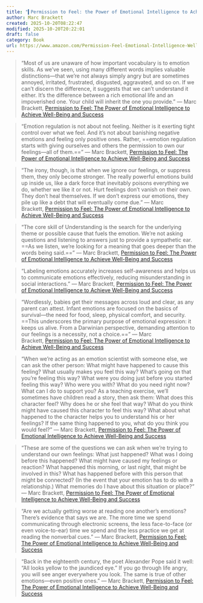 ```yaml
---
title: "▍Permission to Feel: the Power of Emotional Intelligence to Achieve Well-Being and Success"
author: Marc Brackett
created: 2025-10-20T08:22:47
modified: 2025-10-20T20:22:01
draft: false
category: Book
url: https://www.amazon.com/Permission-Feel-Emotional-Intelligence-Well-Being/dp/1250212839
---
```


> “Most of us are unaware of how important vocabulary is to emotion skills. As we’ve seen, using many different words implies valuable distinctions—that we’re not always simply angry but are sometimes annoyed, irritated, frustrated, disgusted, aggravated, and so on. If we can’t discern the difference, it suggests that we can’t understand it either. It’s the difference between a rich emotional life and an impoverished one. Your child will inherit the one you provide.” ― Marc Brackett, [Permission to Feel: The Power of Emotional Intelligence to Achieve Well-Being and Success](https://www.goodreads.com/work/quotes/68114068)

> “Emotion regulation is not about not feeling. Neither is it exerting tight control over what we feel. And it’s not about banishing negative emotions and feeling only positive ones. Rather, ==emotion regulation starts with giving ourselves and others the permission to own our feelings—all of them.==” ― Marc Brackett, [Permission to Feel: The Power of Emotional Intelligence to Achieve Well-Being and Success](https://www.goodreads.com/work/quotes/68114068)

> “The irony, though, is that when we ignore our feelings, or suppress them, they only become stronger. The really powerful emotions build up inside us, like a dark force that inevitably poisons everything we do, whether we like it or not. Hurt feelings don’t vanish on their own. They don’t heal themselves. If we don’t express our emotions, they pile up like a debt that will eventually come due.” ― Marc Brackett, [Permission to Feel: The Power of Emotional Intelligence to Achieve Well-Being and Success](https://www.goodreads.com/work/quotes/68114068)

> “The core skill of Understanding is the search for the underlying theme or possible cause that fuels the emotion. We’re not asking questions and listening to answers just to provide a sympathetic ear. ==As we listen, we’re looking for a meaning that goes deeper than the words being said.==” ― Marc Brackett, [Permission to Feel: The Power of Emotional Intelligence to Achieve Well-Being and Success](https://www.goodreads.com/work/quotes/68114068)

> “Labeling emotions accurately increases self-awareness and helps us to communicate emotions effectively, reducing misunderstanding in social interactions.” ― Marc Brackett, [Permission to Feel: The Power of Emotional Intelligence to Achieve Well-Being and Success](https://www.goodreads.com/work/quotes/68114068)

> “Wordlessly, babies get their messages across loud and clear, as any parent can attest. Infant emotions are focused on the basics of survival—the need for food, sleep, physical comfort, and security. ==This underscores the primary purpose of emotional expression: it keeps us alive. From a Darwinian perspective, demanding attention to our feelings is a necessity, not a choice.==” ― Marc Brackett, [Permission to Feel: The Power of Emotional Intelligence to Achieve Well-Being and Success](https://www.goodreads.com/work/quotes/68114068)

> “When we’re acting as an emotion scientist with someone else, we can ask the other person: What might have happened to cause this feeling? What usually makes you feel this way? What’s going on that you’re feeling this way? What were you doing just before you started feeling this way? Who were you with? What do you need right now? What can I do to support you? As a teaching exercise, we’ll sometimes have children read a story, then ask them: What does this character feel? Why does he or she feel that way? What do you think might have caused this character to feel this way? What about what happened to the character helps you to understand his or her feelings? If the same thing happened to you, what do you think you would feel?” ― Marc Brackett, [Permission to Feel: The Power of Emotional Intelligence to Achieve Well-Being and Success](https://www.goodreads.com/work/quotes/68114068)

> “These are some of the questions we can ask when we’re trying to understand our own feelings: What just happened? What was I doing before this happened? What might have caused my feelings or reaction? What happened this morning, or last night, that might be involved in this? What has happened before with this person that might be connected? (In the event that your emotion has to do with a relationship.) What memories do I have about this situation or place?” ― Marc Brackett, [Permission to Feel: The Power of Emotional Intelligence to Achieve Well-Being and Success](https://www.goodreads.com/work/quotes/68114068)

> “Are we actually getting worse at reading one another’s emotions? There’s evidence that says we are. The more time we spend communicating through electronic screens, the less face-to-face (or even voice-to-ear) time we spend and the less practice we get at reading the nonverbal cues.” ― Marc Brackett, [Permission to Feel: The Power of Emotional Intelligence to Achieve Well-Being and Success](https://www.goodreads.com/work/quotes/68114068)

> “Back in the eighteenth century, the poet Alexander Pope said it well: “All looks yellow to the jaundiced eye.” If you go through life angry, you will see anger everywhere you look. The same is true of other emotions—even positive ones.” ― Marc Brackett, [Permission to Feel: The Power of Emotional Intelligence to Achieve Well-Being and Success](https://www.goodreads.com/work/quotes/68114068)
